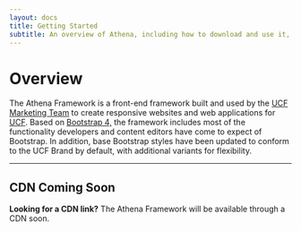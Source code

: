 ```yaml
---
layout: docs
title: Getting Started
subtitle: An overview of Athena, including how to download and use it, some basic templates and examples, and more.
---
```


# Overview
The Athena Framework is a front-end framework built and used by the <a href="//brand.ucf.edu">UCF Marketing Team</a> to create responsive websites and web applications for <a href="//ucf.edu">UCF</a>. Based on <a href="//v4-alpha.getbootstrap.com">Bootstrap 4,</a> the framework includes most of the functionality developers and content editors have come to expect of Bootstrap. In addition, base Bootstrap styles have been updated to conform to the UCF Brand by default, with additional variants for flexibility.

<hr />

## CDN Coming Soon
**Looking for a CDN link?** The Athena Framework will be available through a CDN soon.